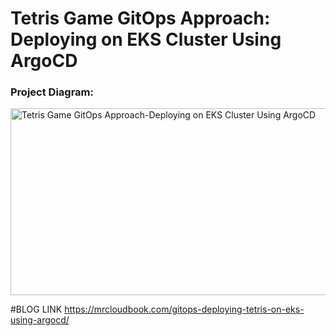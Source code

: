# Tetris Game GitOps Approach: Deploying on EKS Cluster Using ArgoCD

### Project Diagram:
<img width="563" height="299" alt="Tetris Game GitOps Approach-Deploying on EKS Cluster Using ArgoCD" src="https://github.com/user-attachments/assets/1a10fafd-46d8-4915-8a68-897b992b5d07" />


#BLOG LINK
https://mrcloudbook.com/gitops-deploying-tetris-on-eks-using-argocd/ 

